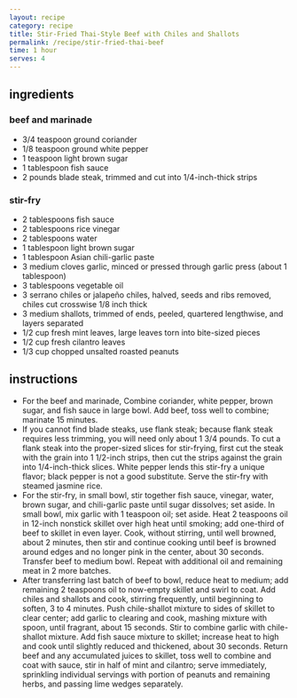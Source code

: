 ```yaml
---
layout: recipe
category: recipe
title: Stir-Fried Thai-Style Beef with Chiles and Shallots
permalink: /recipe/stir-fried-thai-beef
time: 1 hour
serves: 4
---
```


## ingredients

### beef and marinade

- 3/4 teaspoon ground coriander
- 1/8 teaspoon ground white pepper
- 1 teaspoon light brown sugar
- 1 tablespoon fish sauce
- 2 pounds blade steak, trimmed and cut into 1/4-inch-thick strips

### stir-fry

- 2 tablespoons fish sauce
- 2 tablespoons rice vinegar
- 2 tablespoons water
- 1 tablespoon light brown sugar
- 1 tablespoon Asian chili-garlic paste
- 3 medium cloves garlic, minced or pressed through garlic press (about 1 tablespoon)
- 3 tablespoons vegetable oil
- 3 serrano chiles or jalapeño chiles, halved, seeds and ribs removed, chiles cut crosswise 1/8 inch thick
- 3 medium shallots, trimmed of ends, peeled, quartered lengthwise, and layers separated
- 1/2 cup fresh mint leaves, large leaves torn into bite-sized pieces
- 1/2 cup fresh cilantro leaves
- 1/3 cup chopped unsalted roasted peanuts

## instructions

- For the beef and marinade, Combine coriander, white pepper, brown sugar, and fish sauce in large bowl. Add beef, toss well to combine; marinate 15 minutes.
- If you cannot find blade steaks, use flank steak; because flank steak requires less trimming, you will need only about 1 3/4 pounds. To cut a flank steak into the proper-sized slices for stir-frying, first cut the steak with the grain into 1 1/2-inch strips, then cut the strips against the grain into 1/4-inch-thick slices. White pepper lends this stir-fry a unique flavor; black pepper is not a good substitute. Serve the stir-fry with steamed jasmine rice.
- For the stir-fry, in small bowl, stir together fish sauce, vinegar, water, brown sugar, and chili-garlic paste until sugar dissolves; set aside. In small bowl, mix garlic with 1 teaspoon oil; set aside. Heat 2 teaspoons oil in 12-inch nonstick skillet over high heat until smoking; add one-third of beef to skillet in even layer. Cook, without stirring, until well browned, about 2 minutes, then stir and continue cooking until beef is browned around edges and no longer pink in the center, about 30 seconds. Transfer beef to medium bowl. Repeat with additional oil and remaining meat in 2 more batches.
- After transferring last batch of beef to bowl, reduce heat to medium; add remaining 2 teaspoons oil to now-empty skillet and swirl to coat. Add chiles and shallots and cook, stirring frequently, until beginning to soften, 3 to 4 minutes. Push chile-shallot mixture to sides of skillet to clear center; add garlic to clearing and cook, mashing mixture with spoon, until fragrant, about 15 seconds. Stir to combine garlic with chile-shallot mixture. Add fish sauce mixture to skillet; increase heat to high and cook until slightly reduced and thickened, about 30 seconds. Return beef and any accumulated juices to skillet, toss well to combine and coat with sauce, stir in half of mint and cilantro; serve immediately, sprinkling individual servings with portion of peanuts and remaining herbs, and passing lime wedges separately.
